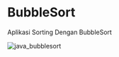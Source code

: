 # BubbleSort

Aplikasi Sorting Dengan BubbleSort

![java_bubblesort](https://user-images.githubusercontent.com/47927755/137370751-83eefbf5-f512-4ca5-bd7c-7e5dbe925c47.PNG)
